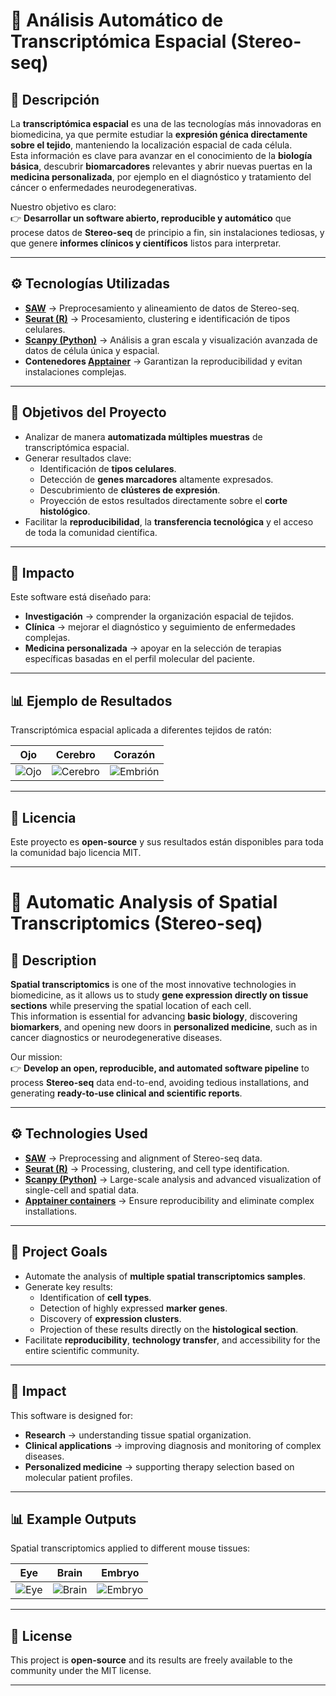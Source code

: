 # 🧬 Análisis Automático de Transcriptómica Espacial (Stereo-seq)

## 📖 Descripción
La **transcriptómica espacial** es una de las tecnologías más innovadoras en biomedicina, ya que permite estudiar la **expresión génica directamente sobre el tejido**, manteniendo la localización espacial de cada célula.  
Esta información es clave para avanzar en el conocimiento de la **biología básica**, descubrir **biomarcadores** relevantes y abrir nuevas puertas en la **medicina personalizada**, por ejemplo en el diagnóstico y tratamiento del cáncer o enfermedades neurodegenerativas.  

Nuestro objetivo es claro:  
👉 **Desarrollar un software abierto, reproducible y automático** que procese datos de **Stereo-seq** de principio a fin, sin instalaciones tediosas, y que genere **informes clínicos y científicos** listos para interpretar.  

---

## ⚙️ Tecnologías Utilizadas
- **[SAW](https://github.com/STOmics/SAW)** → Preprocesamiento y alineamiento de datos de Stereo-seq.  
- **[Seurat (R)](https://satijalab.org/seurat/)** → Procesamiento, clustering e identificación de tipos celulares.  
- **[Scanpy (Python)](https://scanpy.readthedocs.io/)** → Análisis a gran escala y visualización avanzada de datos de célula única y espacial.  
- **Contenedores [Apptainer](https://apptainer.org/)** → Garantizan la reproducibilidad y evitan instalaciones complejas.  

---

## 🎯 Objetivos del Proyecto
- Analizar de manera **automatizada múltiples muestras** de transcriptómica espacial.  
- Generar resultados clave:
  - Identificación de **tipos celulares**.  
  - Detección de **genes marcadores** altamente expresados.  
  - Descubrimiento de **clústeres de expresión**.  
  - Proyección de estos resultados directamente sobre el **corte histológico**.  
- Facilitar la **reproducibilidad**, la **transferencia tecnológica** y el acceso de toda la comunidad científica.  

---

## 🚀 Impacto
Este software está diseñado para:  
- **Investigación** → comprender la organización espacial de tejidos.  
- **Clínica** → mejorar el diagnóstico y seguimiento de enfermedades complejas.  
- **Medicina personalizada** → apoyar en la selección de terapias específicas basadas en el perfil molecular del paciente.  

---

## 📊 Ejemplo de Resultados

Transcriptómica espacial aplicada a diferentes tejidos de ratón:  

**Ojo** | **Cerebro** | **Corazón**
:---:|:---:|:---:
![Ojo](https://enfile.stomics.tech/C04687E314_cellcluster-0415.jpg) | ![Cerebro](https://enfile.stomics.tech/C04042E3_cellcluster-0415.jpg) | ![Embrión](https://enfile.stomics.tech/D05103C4D4_cellcluster_0611-550x420px.jpg)

---

## 📜 Licencia
Este proyecto es **open-source** y sus resultados están disponibles para toda la comunidad bajo licencia MIT.  

---

# 🧬 Automatic Analysis of Spatial Transcriptomics (Stereo-seq)

## 📖 Description
**Spatial transcriptomics** is one of the most innovative technologies in biomedicine, as it allows us to study **gene expression directly on tissue sections** while preserving the spatial location of each cell.  
This information is essential for advancing **basic biology**, discovering **biomarkers**, and opening new doors in **personalized medicine**, such as in cancer diagnostics or neurodegenerative diseases.  

Our mission:  
👉 **Develop an open, reproducible, and automated software pipeline** to process **Stereo-seq** data end-to-end, avoiding tedious installations, and generating **ready-to-use clinical and scientific reports**.  

---

## ⚙️ Technologies Used
- **[SAW](https://github.com/STOmics/SAW)** → Preprocessing and alignment of Stereo-seq data.  
- **[Seurat (R)](https://satijalab.org/seurat/)** → Processing, clustering, and cell type identification.  
- **[Scanpy (Python)](https://scanpy.readthedocs.io/)** → Large-scale analysis and advanced visualization of single-cell and spatial data.  
- **[Apptainer containers](https://apptainer.org/)** → Ensure reproducibility and eliminate complex installations.  

---

## 🎯 Project Goals
- Automate the analysis of **multiple spatial transcriptomics samples**.  
- Generate key results:
  - Identification of **cell types**.  
  - Detection of highly expressed **marker genes**.  
  - Discovery of **expression clusters**.  
  - Projection of these results directly on the **histological section**.  
- Facilitate **reproducibility**, **technology transfer**, and accessibility for the entire scientific community.  

---

## 🚀 Impact
This software is designed for:  
- **Research** → understanding tissue spatial organization.  
- **Clinical applications** → improving diagnosis and monitoring of complex diseases.  
- **Personalized medicine** → supporting therapy selection based on molecular patient profiles.  

---

## 📊 Example Outputs

Spatial transcriptomics applied to different mouse tissues:

**Eye** | **Brain** | **Embryo**
:---:|:---:|:---:
![Eye](https://enfile.stomics.tech/C04687E314_cellcluster-0415.jpg) | ![Brain](https://enfile.stomics.tech/C04042E3_cellcluster-0415.jpg) | ![Embryo](https://enfile.stomics.tech/D05103C4D4_cellcluster_0611-550x420px.jpg)
---

## 📜 License
This project is **open-source** and its results are freely available to the community under the MIT license.  

---
